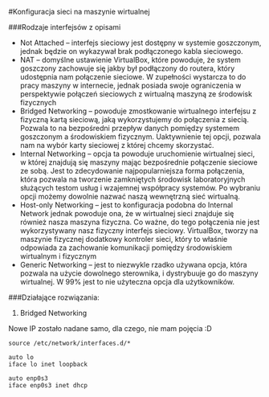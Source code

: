 #Konfiguracja sieci na maszynie wirtualnej

###Rodzaje interfejsów z opisami

- Not Attached – interfejs sieciowy jest dostępny w systemie goszczonym, jednak będzie on wykazywał brak podłączonego kabla sieciowego.
- NAT – domyślne ustawienie VirtualBox, które powoduje, że system goszczony zachowuje się jakby był podłączony do routera, który udostępnia nam połączenie sieciowe. W zupełności wystarcza to do pracy maszyny w internecie, jednak posiada swoje ograniczenia w perspektywie połączeń sieciowych z wirtualną maszyną ze środowisk fizycznych
- Bridged Networking – powoduje zmostkowanie wirtualnego interfejsu z fizyczną kartą sieciową, jaką wykorzystujemy do połączenia z siecią. Pozwala to na bezpośredni przepływ danych pomiędzy systemem goszczonym a środowiskiem fizycznym. Uaktywnienie tej opcji, pozwala nam na wybór karty sieciowej z której chcemy skorzystać.
- Internal Networking – opcja ta powoduje uruchomienie wirtualnej sieci, w której znajdują się maszyny mając bezpośrednie połączenie sieciowe ze sobą. Jest to zdecydowanie najpopularniejsza forma połączenia, która pozwala na tworzenie zamkniętych środowisk laboratoryjnych służących testom usług i wzajemnej współpracy systemów. Po wybraniu opcji możemy dowolnie nazwać naszą wewnętrzną sieć wirtualną.
- Host-only Networking – jest to konfiguracja podobna do Internal Network jednak powoduje ona, że w wirtualnej sieci znajduje się również nasza maszyna fizyczna. Co ważne, do tego połączenia nie jest wykorzystywany nasz fizyczny interfejs sieciowy. VirtualBox, tworzy na maszynie fizycznej dodatkowy kontroler sieci, który to właśnie odpowiada za zachowanie komunikacji pomiędzy środowiskiem wirtualnym i fizycznym
- Generic Networking – jest to niezwykle rzadko używana opcja, która pozwala na użycie dowolnego sterownika, i dystrybuuje go do maszyny wirtualnej. W 99% jest to nie użyteczna opcja dla użytkowników.


###Działające rozwiązania:

1. Bridged Networking

Nowe IP zostało nadane samo, dla czego, nie mam pojęcia :D

    source /etc/network/interfaces.d/*

    auto lo
    iface lo inet loopback

    auto enp0s3
    iface enp0s3 inet dhcp
